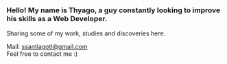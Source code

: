 ### Hello! My name is Thyago, a guy constantly looking to improve his skills as a Web Developer. 
Sharing some of my work, studies and discoveries here.

Mail: ssantiagotl@gmail.com
<br>
Feel free to contact me :)
